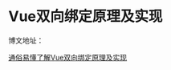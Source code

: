 # Vue双向绑定原理及实现

博文地址：

 [通俗易懂了解Vue双向绑定原理及实现](https://www.cnblogs.com/wangjiachen666/p/9883916.html)

